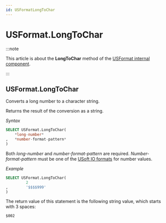 ```yaml
---
id: USFormatLongToChar
---
```


# USFormat.LongToChar




:::note

This article is about the **LongToChar** method of the [USFormat internal component](/Extensions/USFormat_internal_component).

:::

## **USFormat.LongToChar**

Converts a long number to a character string.

Returns the result of the conversion as a string.

*Syntax*

```sql
SELECT USFormat.LongToChar(
    *long-number*
,   *number-format-pattern*
)
```

Both *long-number* and *number-format-pattern* are required. *Number-format-pattern* must be one of the [USoft IO formats](/Modeller_and_Rules_Engine/Domains/IO_formats.md) for number values.

*Example*

```sql
SELECT USFormat.LongToChar(
         2
,        '$$$$999'
)
```

The return value of this statement is the following string value, which starts with 3 spaces:

```
$002
```

 